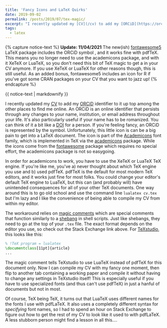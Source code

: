 ```yaml
---
title: 'Fancy Icons and LaTeX Quirks'
date: 2019-09-02
permalink: /posts/2019/07/tex-magic/
excerpt: "I recently updated my [CV](/cv) to add my [ORCiD](https://orcid.org) identifier to it up top among the other places to find me online. An ORCiD is an online identifier that persists through any changes to your name, institution, or email address throughout your life."
tags:
  - latex
---
```


{% capture notice-text %}
**Update: 11/04/2021** The new(ish)
[fontawesome5](https://ctan.org/pkg/fontawesome5?lang=en) LaTeX package includes
the ORCiD symbol <i class="ai ai-orcid ai-fw"></i>, and it works fine with
pdfTeX. This means you no longer need to use the academicons package, and with
it XeTeX or LuaTeX, so you don't need this bit of TeX magic to get a
<i class="ai ai-orcid ai-fw"></i> in your CV anymore. If you use XeTeX or LuaTeX
for other reasons though, this is still useful. As an added bonus, fontawesome5
includes an icon for R <i class="fab fa-fw fa-r-project"></i> if you've got some
CRAN packages on your CV that you want to jazz up!
{% endcapture %}

<div class="notice--danger">

{{ notice-text | markdownify }}

</div>

I recently updated my [CV](/cv) to add my [ORCiD](https://orcid.org) identifier to it up top among the other places to find me online. An ORCiD is an online identifier that persists through any changes to your name, institution, or email address throughout your life.
It's also particularly useful if your name has to be romanized. You can think of it a bit like a [DOI](https://en.wikipedia.org/wiki/Digital_object_identifier) for a person. If you're feeling fancy, an ORCiD is represented by the <i class="ai ai-orcid ai-fw"></i> symbol. Unfortunately, this little icon is can be a big pain to get into a LaTeX document. The <i class="ai ai-orcid"></i> icon is part of the [Academicons](https://jpswalsh.github.io/academicons/) font family, which is implemented in TeX via the [academicons](https://www.ctan.org/pkg/academicons) package. While the <i class="fab fa-fw fa-github" aria-hidden="true"></i> <i class="fa fa-fw fa-globe-americas" aria-hidden="true"></i> <i class="fas fa-fw fa-envelope" aria-hidden="true"></i> icons come from the [fontawesome](https://www.ctan.org/pkg/fontawesome) package which requires no special effort, the academicons package is not so easygoing.

In order for academicons to work, you have to use the XeTeX or LuaTeX TeX engine. If you're like me, you've a) never thought about which TeX engine you use and b) used pdfTeX. pdfTeX is the default for most modern TeX editors, and it works just fine for most folks. You could change your editor's default TeX engine to LuaTeX, but this can (and probably will) have unintended consequences for all of your other TeX documents. One way around this is to go old school and use the command line `lualatex cv.tex` but I'm lazy and I like the convenience of being able to compile my CV from within my editor.

The workaround relies on [magic comments](https://tex.stackexchange.com/questions/78101/when-and-why-should-i-use-tex-ts-program-and-tex-encoding) which are special comments that function similarly to a [shebang](https://en.wikipedia.org/wiki/Shebang_(Unix)) in shell scripts. Just like shebangs, they need to go at the top of your `.tex` file. The exact format depends on the editor you use, so check out the Stack Exchange link above. For [TeXstudio](https://www.texstudio.org/), this looks like this:

```latex
% !TeX program = lualatex
\documentclass[11pt]{article}
...
```

The magic comment tells TeXstudio to use LuaTeX instead of pdfTeX for this document only. Now I can compile my CV with my fancy <i class="ai ai-orcid"></i> one moment, then flip to another tab containing a working paper and compile it without having to change any settings in TeXstudio itself! This is especially useful if you have to use specialized fonts (and thus can't use pdfTeX) in just a hanful of documents but not in most.

Of course, TeX being TeX, it turns out that LuaTeX uses different names for the fonts I use with pdfLaTeX. It also uses a completely different syntax for *specifying* font names, so I had to spend an hour on Stack Exchange to figure out how to get the rest of my CV to look like it used to with pdfLaTeX. A less stubborn person might find a lesson in all this....
